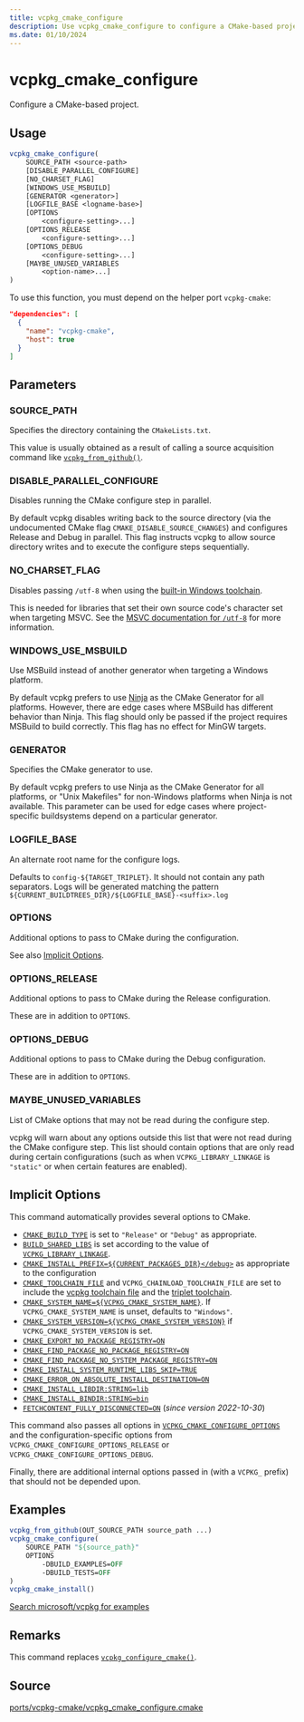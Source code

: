 ```yaml
---
title: vcpkg_cmake_configure
description: Use vcpkg_cmake_configure to configure a CMake-based project.
ms.date: 01/10/2024
---
```

# vcpkg_cmake_configure

Configure a CMake-based project.

## Usage

```cmake
vcpkg_cmake_configure(
    SOURCE_PATH <source-path>
    [DISABLE_PARALLEL_CONFIGURE]
    [NO_CHARSET_FLAG]
    [WINDOWS_USE_MSBUILD]
    [GENERATOR <generator>]
    [LOGFILE_BASE <logname-base>]
    [OPTIONS
        <configure-setting>...]
    [OPTIONS_RELEASE
        <configure-setting>...]
    [OPTIONS_DEBUG
        <configure-setting>...]
    [MAYBE_UNUSED_VARIABLES
        <option-name>...]
)
```

To use this function, you must depend on the helper port `vcpkg-cmake`:

```json
"dependencies": [
  {
    "name": "vcpkg-cmake",
    "host": true
  }
]
```

## Parameters

### SOURCE_PATH

Specifies the directory containing the `CMakeLists.txt`.

This value is usually obtained as a result of calling a source acquisition command like [`vcpkg_from_github()`](vcpkg_from_github.md).

### DISABLE_PARALLEL_CONFIGURE

Disables running the CMake configure step in parallel.

By default vcpkg disables writing back to the source directory (via the undocumented CMake flag `CMAKE_DISABLE_SOURCE_CHANGES`) and configures Release and Debug in parallel. This flag instructs vcpkg to allow source directory writes and to execute the configure steps sequentially.

### NO_CHARSET_FLAG

Disables passing `/utf-8` when using the [built-in Windows toolchain](../../users/triplets.md#vcpkg_chainload_toolchain_file).

This is needed for libraries that set their own source code's character set when targeting MSVC. See the [MSVC documentation for `/utf-8`](/cpp/build/reference/utf-8-set-source-and-executable-character-sets-to-utf-8) for more information.

### WINDOWS_USE_MSBUILD

Use MSBuild instead of another generator when targeting a Windows platform.

By default vcpkg prefers to use [Ninja](https://ninja-build.org/) as the CMake Generator for all platforms. However, there are edge cases where MSBuild has different behavior than Ninja. This flag should only be passed if the project requires MSBuild to build correctly.
This flag has no effect for MinGW targets.

### GENERATOR

Specifies the CMake generator to use.

By default vcpkg prefers to use Ninja as the CMake Generator for all platforms,
or "Unix Makefiles" for non-Windows platforms when Ninja is not available.
This parameter can be used for edge cases where project-specific buildsystems depend on a particular generator.

### LOGFILE_BASE

An alternate root name for the configure logs.

Defaults to `config-${TARGET_TRIPLET}`. It should not contain any path separators. Logs will be generated matching the pattern `${CURRENT_BUILDTREES_DIR}/${LOGFILE_BASE}-<suffix>.log`

### OPTIONS

Additional options to pass to CMake during the configuration.

See also [Implicit Options](#implicit-options).

### OPTIONS_RELEASE

Additional options to pass to CMake during the Release configuration.

These are in addition to `OPTIONS`.

### OPTIONS_DEBUG

Additional options to pass to CMake during the Debug configuration.

These are in addition to `OPTIONS`.

### MAYBE_UNUSED_VARIABLES

List of CMake options that may not be read during the configure step.

vcpkg will warn about any options outside this list that were not read during the CMake configure step. This list should contain options that are only read during certain configurations (such as when `VCPKG_LIBRARY_LINKAGE` is `"static"` or when certain features are enabled).

## Implicit Options

This command automatically provides several options to CMake.

- [`CMAKE_BUILD_TYPE`](https://cmake.org/cmake/help/latest/variable/CMAKE_BUILD_TYPE.html) is set to `"Release"` or `"Debug"` as appropriate.
- [`BUILD_SHARED_LIBS`](https://cmake.org/cmake/help/latest/variable/BUILD_SHARED_LIBS.html) is set according to the value of [`VCPKG_LIBRARY_LINKAGE`](../../users/triplets.md#vcpkg_library_linkage).
- [`CMAKE_INSTALL_PREFIX=${CURRENT_PACKAGES_DIR}</debug>`](https://cmake.org/cmake/help/latest/variable/CMAKE_INSTALL_PREFIX.html) as appropriate to the configuration
- [`CMAKE_TOOLCHAIN_FILE`](https://cmake.org/cmake/help/latest/variable/CMAKE_TOOLCHAIN_FILE.html) and `VCPKG_CHAINLOAD_TOOLCHAIN_FILE` are set to include the [vcpkg toolchain file](../../users/buildsystems/cmake-integration.md#cmake_toolchain_file) and the [triplet toolchain](../../users/triplets.md#vcpkg_chainload_toolchain_file).
- [`CMAKE_SYSTEM_NAME=${VCPKG_CMAKE_SYSTEM_NAME}`](https://cmake.org/cmake/help/latest/variable/CMAKE_SYSTEM_NAME.html). If `VCPKG_CMAKE_SYSTEM_NAME` is unset, defaults to `"Windows"`.
- [`CMAKE_SYSTEM_VERSION=${VCPKG_CMAKE_SYSTEM_VERSION}`](https://cmake.org/cmake/help/latest/variable/CMAKE_SYSTEM_VERSION.html) if `VCPKG_CMAKE_SYSTEM_VERSION` is set.
- [`CMAKE_EXPORT_NO_PACKAGE_REGISTRY=ON`](https://cmake.org/cmake/help/latest/variable/CMAKE_EXPORT_NO_PACKAGE_REGISTRY.html)
- [`CMAKE_FIND_PACKAGE_NO_PACKAGE_REGISTRY=ON`](https://cmake.org/cmake/help/latest/variable/CMAKE_FIND_PACKAGE_NO_PACKAGE_REGISTRY.html)
- [`CMAKE_FIND_PACKAGE_NO_SYSTEM_PACKAGE_REGISTRY=ON`](https://cmake.org/cmake/help/latest/variable/CMAKE_FIND_PACKAGE_NO_SYSTEM_PACKAGE_REGISTRY.html)
- [`CMAKE_INSTALL_SYSTEM_RUNTIME_LIBS_SKIP=TRUE`](https://cmake.org/cmake/help/latest/module/InstallRequiredSystemLibraries.html)
- [`CMAKE_ERROR_ON_ABSOLUTE_INSTALL_DESTINATION=ON`](https://cmake.org/cmake/help/latest/variable/CMAKE_ERROR_ON_ABSOLUTE_INSTALL_DESTINATION.html)
- [`CMAKE_INSTALL_LIBDIR:STRING=lib`](https://cmake.org/cmake/help/latest/module/GNUInstallDirs.html)
- [`CMAKE_INSTALL_BINDIR:STRING=bin`](https://cmake.org/cmake/help/latest/module/GNUInstallDirs.html)
- [`FETCHCONTENT_FULLY_DISCONNECTED=ON`](https://cmake.org/cmake/help/latest/module/FetchContent.html#variable:FETCHCONTENT_FULLY_DISCONNECTED) (_since version 2022-10-30_)

This command also passes all options in [`VCPKG_CMAKE_CONFIGURE_OPTIONS`](../../users/triplets.md#vcpkg_cmake_configure_options) and the configuration-specific options from `VCPKG_CMAKE_CONFIGURE_OPTIONS_RELEASE` or `VCPKG_CMAKE_CONFIGURE_OPTIONS_DEBUG`.

Finally, there are additional internal options passed in (with a `VCPKG_` prefix) that should not be depended upon.

## Examples

```cmake
vcpkg_from_github(OUT_SOURCE_PATH source_path ...)
vcpkg_cmake_configure(
    SOURCE_PATH "${source_path}"
    OPTIONS
        -DBUILD_EXAMPLES=OFF
        -DBUILD_TESTS=OFF
)
vcpkg_cmake_install()
```

[Search microsoft/vcpkg for examples](https://github.com/microsoft/vcpkg/search?q=vcpkg_cmake_configure+path%3A%2Fports)

## Remarks

This command replaces [`vcpkg_configure_cmake()`](vcpkg_configure_cmake.md).

## Source

[ports/vcpkg-cmake/vcpkg\_cmake\_configure.cmake](https://github.com/Microsoft/vcpkg/blob/master/ports/vcpkg-cmake/vcpkg_cmake_configure.cmake)
